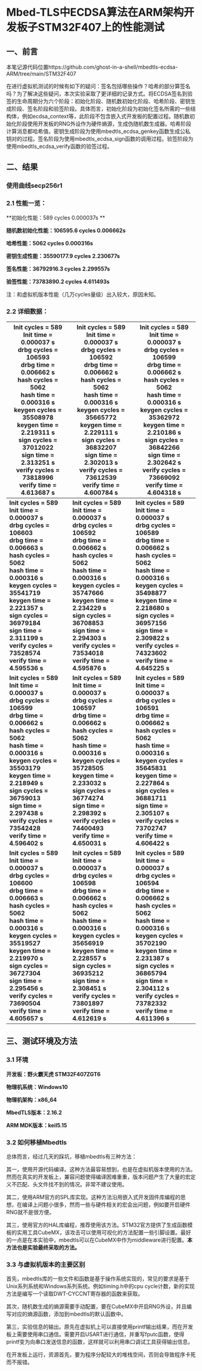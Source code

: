 # Mbed-TLS中ECDSA算法在ARM架构开发板子STM32F407上的性能测试

## 一、前言

本笔记源代码位置https://github.com/ghost-in-a-shell/mbedtls-ecdsa-ARM/tree/main/STM32F407

在进行虚拟机测试的时候有如下的疑问：签名包括哪些操作？哈希的部分算签名吗？为了解决这些疑问，本次实验采取了更详细的记录方式。将ECDSA签名到验签的生命周期分为六个阶段：初始化阶段、随机数初始化阶段、哈希阶段、密钥生成阶段、签名阶段和验签阶段。具体而言，初始化阶段为初始化签名所需的一些结构体，例如ecdsa_context等，此阶段不包含嵌入式开发板的配置过程。随机数初始化阶段使用开发板的RNG外设作为硬件熵源，生成伪随机数生成器。哈希阶段计算消息都哈希值。密钥生成阶段为使用mbedtls_ecdsa_genkey函数生成公私钥对的过程。签名阶段为使用mbedtls_ecdsa_sign函数的调用过程。验签阶段为使用mbedtls_ecdsa_verify函数的验签过程。

## 二、结果

### 使用曲线secp256r1

### 2.1 性能一览：

**初始化性能：589 cycles  0.000037s **

**随机数初始化性能：106595.6 cycles  0.006662s**

**哈希性能：5062 cycles  0.000316s**

**密钥生成性能：35590177.9 cycles  2.230677s**

**签名性能：36792916.3 cycles  2.299557s**

**验签性能：73783890.2 cycles  4.611493s**



注：和虚拟机版本性能（几万cycles量级）出入较大，原因未知。

### 2.2 详细数据：

| Init cycles = 589<br/>Init time = 0.000037 s<br/>drbg cycles = 106593<br/>drbg time = 0.006662 s<br/>hash cycles = 5062<br/>hash time = 0.000316 s<br/>keygen cycles = 35508978<br/>keygen time = 2.219311 s<br/>sign cycles = 37012022<br/>sign time = 2.313251 s<br/>verify cycles = 73818996<br/>verify time = 4.613687 s | Init cycles = 589<br/>Init time = 0.000037 s<br/>drbg cycles = 106592<br/>drbg time = 0.006662 s<br/>hash cycles = 5062<br/>hash time = 0.000316 s<br/>keygen cycles = 35665772<br/>keygen time = 2.229111 s<br/>sign cycles = 36832207<br/>sign time = 2.302013 s<br/>verify cycles = 73612539<br/>verify time = 4.600784 s | Init cycles = 589<br/>Init time = 0.000037 s<br/>drbg cycles = 106599<br/>drbg time = 0.006662 s<br/>hash cycles = 5062<br/>hash time = 0.000316 s<br/>keygen cycles = 35362972<br/>keygen time = 2.210186 s<br/>sign cycles = 36842266<br/>sign time = 2.302642 s<br/>verify cycles = 73669092<br/>verify time = 4.604318 s |
| ------------------------------------------------------------ | ------------------------------------------------------------ | ------------------------------------------------------------ |
| **Init cycles = 589<br/>Init time = 0.000037 s<br/>drbg cycles = 106603<br/>drbg time = 0.006663 s<br/>hash cycles = 5062<br/>hash time = 0.000316 s<br/>keygen cycles = 35541719<br/>keygen time = 2.221357 s<br/>sign cycles = 36979184<br/>sign time = 2.311199 s<br/>verify cycles = 73528574<br/>verify time = 4.595536 s** | **Init cycles = 589<br/>Init time = 0.000037 s<br/>drbg cycles = 106592<br/>drbg time = 0.006662 s<br/>hash cycles = 5062<br/>hash time = 0.000316 s<br/>keygen cycles = 35747666<br/>keygen time = 2.234229 s<br/>sign cycles = 36708853<br/>sign time = 2.294303 s<br/>verify cycles = 73534018<br/>verify time = 4.595876 s** | **Init cycles = 589<br/>Init time = 0.000037 s<br/>drbg cycles = 106589<br/>drbg time = 0.006662 s<br/>hash cycles = 5062<br/>hash time = 0.000316 s<br/>keygen cycles = 35498877<br/>keygen time = 2.218680 s<br/>sign cycles = 36957156<br/>sign time = 2.309822 s<br/>verify cycles = 74323602<br/>verify time = 4.645225 s** |
| **Init cycles = 589<br/>Init time = 0.000037 s<br/>drbg cycles = 106599<br/>drbg time = 0.006662 s<br/>hash cycles = 5062<br/>hash time = 0.000316 s<br/>keygen cycles = 35503179<br/>keygen time = 2.218949 s<br/>sign cycles = 36759013<br/>sign time = 2.297438 s<br/>verify cycles = 73542428<br/>verify time = 4.596402 s** | **Init cycles = 589<br/>Init time = 0.000037 s<br/>drbg cycles = 106597<br/>drbg time = 0.006662 s<br/>hash cycles = 5062<br/>hash time = 0.000316 s<br/>keygen cycles = 35728505<br/>keygen time = 2.233032 s<br/>sign cycles = 36774274<br/>sign time = 2.298392 s<br/>verify cycles = 74400493<br/>verify time = 4.650031 s** | **Init cycles = 589<br/>Init time = 0.000037 s<br/>drbg cycles = 106591<br/>drbg time = 0.006662 s<br/>hash cycles = 5062<br/>hash time = 0.000316 s<br/>keygen cycles = 35645831<br/>keygen time = 2.227864 s<br/>sign cycles = 36881711<br/>sign time = 2.305107 s<br/>verify cycles = 73702747<br/>verify time = 4.606422 s** |
| **Init cycles = 589<br/>Init time = 0.000037 s<br/>drbg cycles = 106600<br/>drbg time = 0.006663 s<br/>hash cycles = 5062<br/>hash time = 0.000316 s<br/>keygen cycles = 35519527<br/>keygen time = 2.219970 s<br/>sign cycles = 36727304<br/>sign time = 2.295456 s<br/>verify cycles = 73690504<br/>verify time = 4.605657 s** | **Init cycles = 589<br/>Init time = 0.000037 s<br/>drbg cycles = 106598<br/>drbg time = 0.006662 s<br/>hash cycles = 5062<br/>hash time = 0.000316 s<br/>keygen cycles = 35656919<br/>keygen time = 2.228557 s<br/>sign cycles = 36935212<br/>sign time = 2.308451 s<br/>verify cycles = 73801897<br/>verify time = 4.612619 s** | **Init cycles = 589<br/>Init time = 0.000037 s<br/>drbg cycles = 106594<br/>drbg time = 0.006662 s<br/>hash cycles = 5062<br/>hash time = 0.000316 s<br/>keygen cycles = 35702190<br/>keygen time = 2.231387 s<br/>sign cycles = 36865794<br/>sign time = 2.304112 s<br/>verify cycles = 73782332<br/>verify time = 4.611396 s** |

## 三、测试环境及方法

### 3.1 环境

**开发板：野火霸天虎 STM32F407ZGT6**

**物理机系统：Windows10** 

**物理机架构：x86_64**

**MbedTLS版本：2.16.2**

**ARM MDK版本：keil5.15**

### 3.2 如何移植Mbedtls

总体而言，经过几天的踩坑，移植mbedtls有三种方法：

其一，使用开源代码编译。这种方法最容易想到，也是在虚拟机版本使用的方法。然而在真实的开发板上，兼容问题使得编译困难重重，版本问题产生了大量的宏定义不匹配、头文件找不到的情况。非常不建议使用。

其二，使用ARM官方的SPL库实现。这种方法沿用嵌入式开发固件库编程的思想，在编译上问题小很多，然而一些与硬件相关的宏会出问题，例如要开启硬件RNG就不是很方便。

其三，使用官方的HAL库编程，推荐使用该方法。STM32官方提供了生成函数模板的实用工具CubeMX，该攻击可以使用可视化的方法配置一些引脚设置。最好的一点是在本实验中，mbedtls可以在CubeMX中作为middleware进行配置。**本方法也是实验最终采取的方法。**

### 3.3 与虚拟机版本的主要区别

首先，mbedtls库的一些文件和函数是基于操作系统实现的，常见的要求是基于Unix系列系统和Windows系列系统。例如timing.h中的cpu cycle计数，新的实现方法是编写一个读取DWT-CYCCNT寄存器的函数来获取。

其次，随机数生成的熵源需要手动配置，要在CubeMX中开启RNG外设，并且编写对应的熵源函数，添加到mbedtls的默认函数中。

第三，实验信息的输出。原先在虚拟机上可以直接使用printf输出结果，而在开发板上需要使用串口通信。需要开启USART进行通信，并重写fputc函数，使得printf变为向串口发送信息的函数，这样就可以利用串口调试工具获得输出信息。

在开发板上运行，资源首先，要为程序分配较大的堆栈空间，否则会导致程序卡死而不报错。

